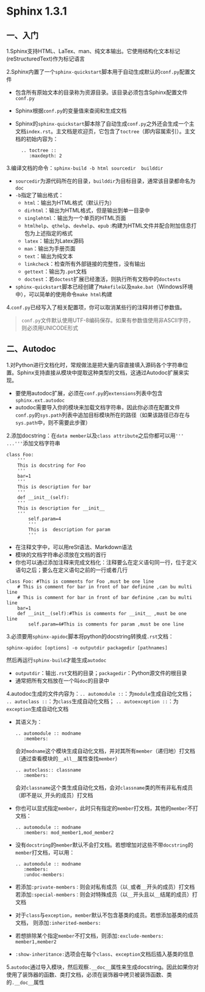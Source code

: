 # Sphinx 1.3.1

## 一、入门

1.Sphinx支持HTML、LaTex、man、纯文本输出。它使用结构化文本标记(reStructuredText)作为标记语言

2.Sphinx内置了一个`sphinx-quickstart`脚本用于自动生成默认的`conf.py`配置文件

* 包含所有原始文本的目录称为资源目录。该目录必须包含Sphinx配置文件`conf.py`
* Sphinx根据`conf.py`的变量值来查阅和生成文档
* Sphinx的`sphinx-quickstart`脚本除了自动生成`conf.py`之外还会生成一个主文档`index.rst`。主文档是欢迎页，它包含了`toctree`（即内容属索引）。主文档的初始内容为：

  ```
	.. toctree ::
	   :maxdepth: 2
  ```
3.编译文档的命令：`sphinx-build -b html sourcedir  builddir`

* `sourcedir`为源代码所在的目录，`builddir`为目标目录，通常该目录都命名为`doc`
* `-b`指定了输出格式：
	* `html`：输出为HTML格式（默认行为）
	* `dirhtml`：输出为HTML格式，但是输出到单一目录中
	* `singlehtml`：输出为一个单页的HTML页面
	* `htmlhelp`、`qthelp`、`devhelp`、`epub`	:构建为HTML文件并配合附加信息打包为上述指定的格式
	* `latex`：输出为Latex源码
	* `man`：输出为手册页面
	* `text`：输出为纯文本
	* `linkcheck`：检查所有外部链接的完整性，没有输出
	* `gettext`：输出为`.pot`文档
	* `doctest`：若`doctest`扩展已经激活，则执行所有文档中的`doctests`
* `sphinx-quickstart`脚本已经创建了`Makefile`以及`make.bat`（Windows环境中），可以简单的使用命令`make html`构建

4.`conf.py`已经写入了相关配置项，你可以取消某些行的注释并修订参数值。
> `conf.py`文件默认使用UTF-8编码保存。如果有参数值使用非ASCII字符，则必须用UNICODE形式

## 二、Autodoc
1.对Python进行文档化时，常规做法是把大量内容直接填入源码各个字符串位置。Sphinx支持直接从模块中提取这种类型的文档，这通过Autodoc扩展来实现。

* 要使用autodoc扩展，必须在`conf.py`的`extensions`列表中包含`sphinx.ext.autodoc`
* autodoc需要导入你的模块来加载文档字符串，因此你必须在配置文件`conf.py`的`sys.path`列表中追加目标模块所在的路径（如果该路径已存在与`sys.path`中，则不需要此步骤）


2.添加docstring：在`data member`以及`class attribute`之后你都可以用`'''   ...'''`添加文档字符串

```
class Foo:
	'''
	This is docstring for Foo
	'''
	bar=1
	'''
	This is description for bar
	'''
	def __init__(self):
	'''
	This is description for __init__
	'''
		self.param=4
		'''
		This is  description for param
		'''
```
* 在注释文字中，可以用reSt语法、Markdown语法
* 模块的文档字符串必须放在文档的首行
* 你也可以通过添加注释来完成文档化：注释要么在定义语句同一行，位于定义语句之后；要么在定义语句之前的一行或者几行
	
```
class Foo: #This is comments for Foo ,must be one line
   	# This is comment for bar in front of bar definine ,can bu multi line
	# This is comment for bar in front of bar definine ,can bu multi line
	bar=1	
	def __init__(self):#This is comments for __init__ ,must be one line
		self.param=4#This is comments for param ,must be one line		
```

3.必须要用`sphinx-apidoc`脚本将python的docstring转换成`.rst`文档：

```
sphinx-apidoc [options] -o outputdir packagedir [pathnames]
```
然后再运行`sphinx-build`才能生成`autodoc`

* `outputdir`：输出`.rst`文档的目录；`packagedir`：Python源文件的根目录
* 通常把所有文档放在一个叫`doc`的目录中

4.autodoc生成的文件内容为：` .. automodule :: `：为`module`生成自动化文档； ` .. autoclass :: `：为`class`生成自动化文档； ` .. autoexception :: `：为`exception`生成自动化文档

* 其语义为：

	```
	.. automodule :: modname
  	   :members:
	```
  会对`modname`这个模块生成自动化文档，并对其所有`member`（递归地）打文档（通过查看模块的`__all__`属性查找`member`）

	```
	.. autoclass:: classname
  	   :members:
	```
	会对`classname`这个类生成自动化文档，会对`classname`类的所有非私有成员（即不是以`_`开头的成员）打文档
* 你也可以显式指定`member`，此时只有指定的`member`打文档，其他的`member`不打文档：

	```
	.. automodule :: modname
  	   :members: mod_member1,mod_member2
	```
* 没有`docstring`的`member`默认不会打文档。若想增加对这些不带`docstring`的`member`打文档，可以用：
	
	```
	.. automodule :: modname
  	   :members:
  	   :undoc-members:	
	```

* 若添加`:private-members：`则会对私有成员（以`_`或者`__`开头的成员）打文档  
  若添加`:special-members：`则会对特殊成员（以`__`开头且以`__`结尾的成员）打文档 
* 对于`class`与`exception`，`member`默认不包含基类的成员。若想添加基类的成员文档，
  则添加`:inherited-members:`
* 若想排除某个指定`member`不打文档，则添加`:exclude-members: member1,member2`
* `:show-inheritance:`选项会在每个`class`、`exception`文档后插入基类的信息

5.`autodoc`通过导入模块，然后观察`.__doc__`属性来生成docstring。因此如果你对使用了装饰器的函数、类打文档，必须在装饰器中拷贝被装饰函数、类的`.__doc__`属性


				
